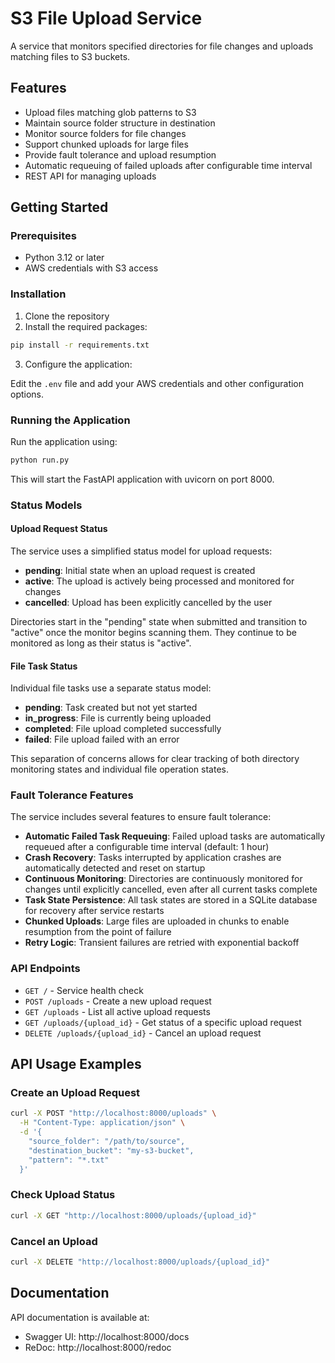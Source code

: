 # S3 File Upload Service

A service that monitors specified directories for file changes and uploads matching files to S3 buckets.

## Features

- Upload files matching glob patterns to S3
- Maintain source folder structure in destination
- Monitor source folders for file changes
- Support chunked uploads for large files
- Provide fault tolerance and upload resumption
- Automatic requeuing of failed uploads after configurable time interval
- REST API for managing uploads

## Getting Started

### Prerequisites

- Python 3.12 or later
- AWS credentials with S3 access

### Installation

1. Clone the repository
2. Install the required packages:

```bash
pip install -r requirements.txt
```

3. Configure the application:

Edit the `.env` file and add your AWS credentials and other configuration options.

### Running the Application

Run the application using:

```bash
python run.py
```

This will start the FastAPI application with uvicorn on port 8000.

### Status Models

#### Upload Request Status
The service uses a simplified status model for upload requests:

- **pending**: Initial state when an upload request is created
- **active**: The upload is actively being processed and monitored for changes
- **cancelled**: Upload has been explicitly cancelled by the user

Directories start in the "pending" state when submitted and transition to "active" once the
monitor begins scanning them. They continue to be monitored as long as their status is "active".

#### File Task Status
Individual file tasks use a separate status model:

- **pending**: Task created but not yet started
- **in_progress**: File is currently being uploaded
- **completed**: File upload completed successfully
- **failed**: File upload failed with an error

This separation of concerns allows for clear tracking of both directory monitoring states and individual file operation states.

### Fault Tolerance Features

The service includes several features to ensure fault tolerance:

- **Automatic Failed Task Requeuing**: Failed upload tasks are automatically requeued after a configurable time interval (default: 1 hour)
- **Crash Recovery**: Tasks interrupted by application crashes are automatically detected and reset on startup
- **Continuous Monitoring**: Directories are continuously monitored for changes until explicitly cancelled, even after all current tasks complete
- **Task State Persistence**: All task states are stored in a SQLite database for recovery after service restarts
- **Chunked Uploads**: Large files are uploaded in chunks to enable resumption from the point of failure
- **Retry Logic**: Transient failures are retried with exponential backoff

### API Endpoints

- `GET /` - Service health check
- `POST /uploads` - Create a new upload request
- `GET /uploads` - List all active upload requests
- `GET /uploads/{upload_id}` - Get status of a specific upload request
- `DELETE /uploads/{upload_id}` - Cancel an upload request

## API Usage Examples

### Create an Upload Request

```bash
curl -X POST "http://localhost:8000/uploads" \
  -H "Content-Type: application/json" \
  -d '{
    "source_folder": "/path/to/source",
    "destination_bucket": "my-s3-bucket",
    "pattern": "*.txt"
  }'
```

### Check Upload Status

```bash
curl -X GET "http://localhost:8000/uploads/{upload_id}"
```

### Cancel an Upload

```bash
curl -X DELETE "http://localhost:8000/uploads/{upload_id}"
```

## Documentation

API documentation is available at:
- Swagger UI: http://localhost:8000/docs
- ReDoc: http://localhost:8000/redoc
